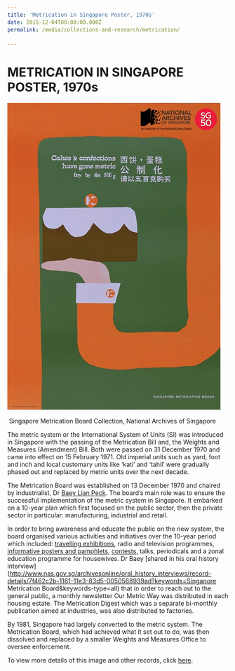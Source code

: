 ```yaml
---
title: 'Metrication in Singapore Poster, 1970s'
date: 2015-12-04T00:00:00.000Z
permalink: /media/collections-and-research/metrication/

---
```



<iframe id="pxcelframe" src="//t.sharethis.com/a/t_.htm?ver=0.345.16984&amp;cid=c010#rnd=1577950087655&amp;cid=c010&amp;dmn=www.nas.gov.sg&amp;tt=t.dhj&amp;dhjLcy=58&amp;lbl=pxcel&amp;flbl=pxcel&amp;ll=d&amp;ver=0.345.16984&amp;ell=d&amp;cck=__stid&amp;pn=%2Fblogs%2Farchivistpick%2Fmetrication-in-singapore%2F&amp;qs=na&amp;rdn=www.nas.gov.sg&amp;rpn=%2Fblogs%2Farchivistpick%2F&amp;rqs=na&amp;cc=SG&amp;cont=AS&amp;ipaddr=" style="display: none;"></iframe>

# METRICATION IN SINGAPORE POSTER, 1970s

![Singapore Metrication Board Collection, National Archives of Singapore](../../../images/blogs/2015-12-04-L.jpg)

​                               Singapore Metrication Board Collection, National Archives of Singapore

The metric system or the International System of Units (SI) was introduced in Singapore with the passing of the Metrication Bill and, the Weights and Measures (Amendment) Bill. Both were passed on 31 December 1970 and came into effect on 15 February 1971. Old imperial units such as yard, foot and inch and local customary units like ‘kati’ and ‘tahil’ were gradually phased out and replaced by metric units over the next decade.

The Metrication Board was established on 13 December 1970 and chaired by industrialist, Dr [Baey Lian Peck](http://www.nas.gov.sg/archivesonline/photographs/record-details/a29caed8-1162-11e3-83d5-0050568939ad). The board’s main role was to ensure the successful implementation of the metric system in Singapore. It embarked on a 10-year plan which first focused on the public sector, then the private sector in particular: manufacturing, industrial and retail.

In order to bring awareness and educate the public on the new system, the board organised various activities and initiatives over the 10-year period which included: [travelling exhibitions](http://www.nas.gov.sg/archivesonline/posters/record-details/318beab1-115c-11e3-83d5-0050568939ad), radio and television programmes, [informative posters and pamphlets](http://www.nas.gov.sg/archivesonline/posters/record-details/32bdbc57-115c-11e3-83d5-0050568939ad), [contests](http://www.nas.gov.sg/archivesonline/posters/record-details/30b7f570-115c-11e3-83d5-0050568939ad), talks, periodicals and a zonal education programme for housewives. Dr Baey [shared in his oral history interview](http://www.nas.gov.sg/archivesonline/oral_history_interviews/record-details/7f462c2b-1161-11e3-83d5-0050568939ad?keywords=Singapore Metrication Board&keywords-type=all) that in order to reach out to the general public, a monthly newsletter Our Metric Way was distributed in each housing estate. The Metrication Digest which was a separate bi-monthly publication aimed at industries, was also distributed to factories.

By 1981, Singapore had largely converted to the metric system. The Metrication Board, which had achieved what it set out to do, was then dissolved and replaced by a smaller Weights and Measures Office to oversee enforcement.

To view more details of this image and other records, click [here](http://www.nas.gov.sg/archivesonline/posters/record-details/b6ff74cd-2ea4-11e4-859c-0050568939ad).